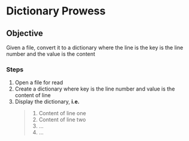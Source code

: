 # Dictionary Prowess

## Objective
Given a file, convert it to a dictionary where the line is the key is the line number and the value is the content

### Steps
1. Open a file for read
2. Create a dictionary where key is the line number and value is the content of line
3. Display the dictionary, **i.e.**
    >  1. Content of line one
    >  2. Content of line two
    >  3. ...
    >  4. ...